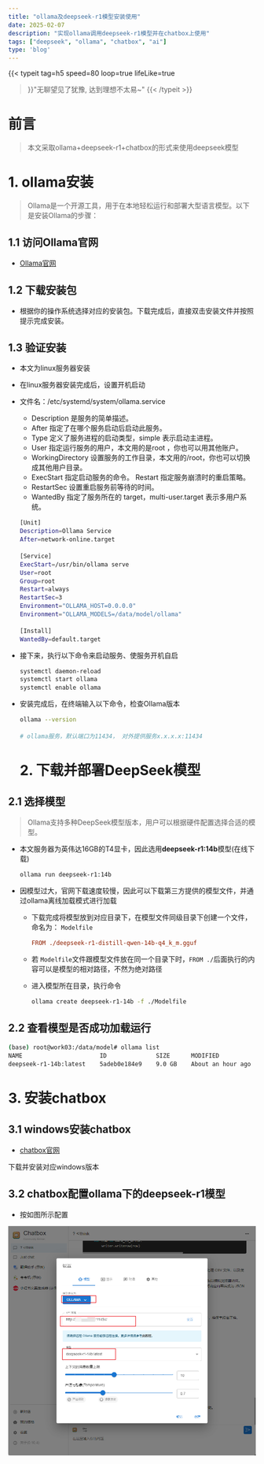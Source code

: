 ```yaml
---
title: "ollama及deepseek-r1模型安装使用"
date: 2025-02-07
description: "实现ollama调用deepseek-r1模型并在chatbox上使用"
tags: ["deepseek", "ollama", "chatbox", "ai"]
type: 'blog'
---
```

{{< typeit
  tag=h5
  speed=80
  loop=true
  lifeLike=true
>}}"无聊望见了犹豫, 达到理想不太易~"
{{< /typeit >}}



# 前言

> 本文采取ollama+deepseek-r1+chatbox的形式来使用deepseek模型

# 1. ollama安装

> Ollama是一个开源工具，用于在本地轻松运行和部署大型语言模型。以下是安装Ollama的步骤：

## 1.1 **访问Ollama官网**

- [Ollama官网](https://ollama.com/download/linux)

## 1.2 **下载安装包**

- 根据你的操作系统选择对应的安装包。下载完成后，直接双击安装文件并按照提示完成安装。

## 1.3 **验证安装**

- 本文为linux服务器安装

- 在linux服务器安装完成后，设置开机启动

- 文件名：/etc/systemd/system/ollama.service

  - Description 是服务的简单描述。
  - After 指定了在哪个服务启动后启动此服务。
  - Type 定义了服务进程的启动类型，simple 表示启动主进程。
  - User 指定运行服务的用户，本文用的是root ，你也可以用其他账户。
  - WorkingDirectory 设置服务的工作目录，本文用的/root，你也可以切换成其他用户目录。
  - ExecStart 指定启动服务的命令。
    Restart 指定服务崩溃时的重启策略。
  - RestartSec 设置重启服务前等待的时间。
  - WantedBy 指定了服务所在的 target，multi-user.target 表示多用户系统。

  ```bash
  [Unit]
  Description=Ollama Service
  After=network-online.target
  
  [Service]
  ExecStart=/usr/bin/ollama serve
  User=root
  Group=root
  Restart=always
  RestartSec=3
  Environment="OLLAMA_HOST=0.0.0.0"
  Environment="OLLAMA_MODELS=/data/model/ollama"
  
  [Install]
  WantedBy=default.target
  ```

- 接下来，执行以下命令来启动服务、使服务开机自启

  ```bash
  systemctl daemon-reload
  systemctl start ollama
  systemctl enable ollama
  ```

- 安装完成后，在终端输入以下命令，检查Ollama版本

  ```bash
  ollama --version
  
  # ollama服务，默认端口为11434， 对外提供服务x.x.x.x:11434
  ```

  # 2. 下载并部署DeepSeek模型

## 2.1 选择模型

>  Ollama支持多种DeepSeek模型版本，用户可以根据硬件配置选择合适的模型。

- 本文服务器为英伟达16GB的T4显卡，因此选用**deepseek-r1:14b**模型(在线下载)

  ```bash
  ollama run deepseek-r1:14b
  ```

- 因模型过大，官网下载速度较慢，因此可以下载第三方提供的模型文件，并通过ollama离线加载模式进行加载
  - 下载完成将模型放到对应目录下，在模型文件同级目录下创建一个文件，命名为： `Modelfile`
  
    ```ini
    FROM ./deepseek-r1-distill-qwen-14b-q4_k_m.gguf
    ```
  
  - 若 `Modelfile`文件跟模型文件放在同一个目录下时，`FROM ./`后面执行的内容可以是模型的相对路径，不然为绝对路径
  
  - 进入模型所在目录，执行命令
  
    ```bash
    ollama create deepseek-r1-14b -f ./Modelfile
    ```

## 2.2 查看模型是否成功加载运行

```bash
(base) root@work03:/data/model# ollama list
NAME                      ID              SIZE      MODIFIED          
deepseek-r1-14b:latest    5adeb0e184e9    9.0 GB    About an hour ago
```

# 3. 安装chatbox

## 3.1 windows安装chatbox

- [chatbox官网](https://chatboxai.app/zh)

下载并安装对应windows版本

## 3.2 chatbox配置ollama下的deepseek-r1模型

- 按如图所示配置

![image.png](./1.png)







